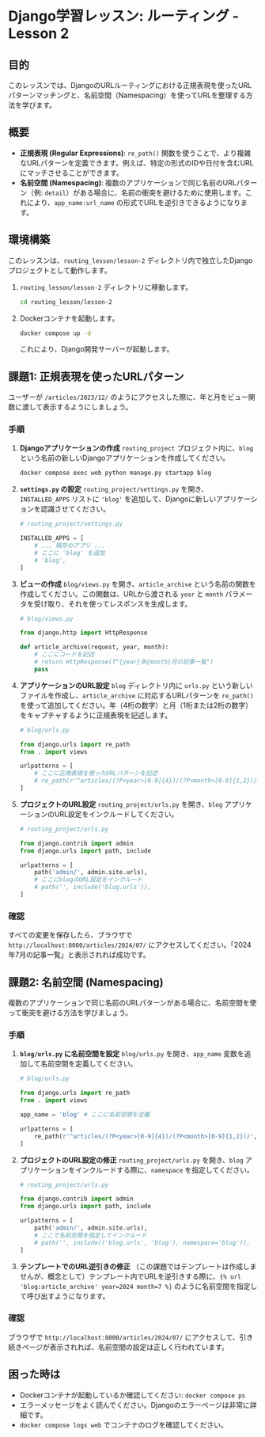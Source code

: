 # Django学習レッスン: ルーティング - Lesson 2

## 目的

このレッスンでは、DjangoのURLルーティングにおける正規表現を使ったURLパターンマッチングと、名前空間（Namespacing）を使ってURLを整理する方法を学びます。

## 概要

*   **正規表現 (Regular Expressions)**: `re_path()` 関数を使うことで、より複雑なURLパターンを定義できます。例えば、特定の形式のIDや日付を含むURLにマッチさせることができます。
*   **名前空間 (Namespacing)**: 複数のアプリケーションで同じ名前のURLパターン（例: `detail`）がある場合に、名前の衝突を避けるために使用します。これにより、`app_name:url_name` の形式でURLを逆引きできるようになります。

## 環境構築

このレッスンは、`routing_lesson/lesson-2` ディレクトリ内で独立したDjangoプロジェクトとして動作します。

1.  `routing_lesson/lesson-2` ディレクトリに移動します。
    ```bash
    cd routing_lesson/lesson-2
    ```
2.  Dockerコンテナを起動します。
    ```bash
    docker compose up -d
    ```
    これにより、Django開発サーバーが起動します。

## 課題1: 正規表現を使ったURLパターン

ユーザーが `/articles/2023/12/` のようにアクセスした際に、年と月をビュー関数に渡して表示するようにしましょう。

### 手順

1.  **Djangoアプリケーションの作成**
    `routing_project` プロジェクト内に、`blog` という名前の新しいDjangoアプリケーションを作成してください。
    ```bash
    docker compose exec web python manage.py startapp blog
    ```

2.  **`settings.py` の設定**
    `routing_project/settings.py` を開き、`INSTALLED_APPS` リストに `'blog'` を追加して、Djangoに新しいアプリケーションを認識させてください。

    ```python
    # routing_project/settings.py

    INSTALLED_APPS = [
        # ... 既存のアプリ ...
        # ここに 'blog' を追加
        # 'blog',
    ]
    ```

3.  **ビューの作成**
    `blog/views.py` を開き、`article_archive` という名前の関数を作成してください。この関数は、URLから渡される `year` と `month` パラメータを受け取り、それを使ってレスポンスを生成します。

    ```python
    # blog/views.py

    from django.http import HttpResponse

    def article_archive(request, year, month):
        # ここにコードを記述
        # return HttpResponse(f"{year}年{month}月の記事一覧")
        pass
    ```

4.  **アプリケーションのURL設定**
    `blog` ディレクトリ内に `urls.py` という新しいファイルを作成し、`article_archive` に対応するURLパターンを `re_path()` を使って追加してください。年（4桁の数字）と月（1桁または2桁の数字）をキャプチャするように正規表現を記述します。

    ```python
    # blog/urls.py

    from django.urls import re_path
    from . import views

    urlpatterns = [
        # ここに正規表現を使ったURLパターンを記述
        # re_path(r'^articles/(?P<year>[0-9]{4})/(?P<month>[0-9]{1,2})/', views.article_archive, name='article_archive'),
    ]
    ```

5.  **プロジェクトのURL設定**
    `routing_project/urls.py` を開き、`blog` アプリケーションのURL設定をインクルードしてください。

    ```python
    # routing_project/urls.py

    from django.contrib import admin
    from django.urls import path, include

    urlpatterns = [
        path('admin/', admin.site.urls),
        # ここにblogのURL設定をインクルード
        # path('', include('blog.urls')),
    ]
    ```

### 確認

すべての変更を保存したら、ブラウザで `http://localhost:8000/articles/2024/07/` にアクセスしてください。「2024年7月の記事一覧」と表示されれば成功です。

## 課題2: 名前空間 (Namespacing)

複数のアプリケーションで同じ名前のURLパターンがある場合に、名前空間を使って衝突を避ける方法を学びましょう。

### 手順

1.  **`blog/urls.py` に名前空間を設定**
    `blog/urls.py` を開き、`app_name` 変数を追加して名前空間を定義してください。

    ```python
    # blog/urls.py

    from django.urls import re_path
    from . import views

    app_name = 'blog' # ここに名前空間を定義

    urlpatterns = [
        re_path(r'^articles/(?P<year>[0-9]{4})/(?P<month>[0-9]{1,2})/', views.article_archive, name='article_archive'),
    ]
    ```

2.  **プロジェクトのURL設定の修正**
    `routing_project/urls.py` を開き、`blog` アプリケーションをインクルードする際に、`namespace` を指定してください。

    ```python
    # routing_project/urls.py

    from django.contrib import admin
    from django.urls import path, include

    urlpatterns = [
        path('admin/', admin.site.urls),
        # ここで名前空間を指定してインクルード
        # path('', include(('blog.urls', 'blog'), namespace='blog')),
    ]
    ```

3.  **テンプレートでのURL逆引きの修正**
    （この課題ではテンプレートは作成しませんが、概念として）テンプレート内でURLを逆引きする際に、`{% url 'blog:article_archive' year=2024 month=7 %}` のように名前空間を指定して呼び出すようになります。

### 確認

ブラウザで `http://localhost:8000/articles/2024/07/` にアクセスして、引き続きページが表示されれば、名前空間の設定は正しく行われています。

## 困った時は

*   Dockerコンテナが起動しているか確認してください: `docker compose ps`
*   エラーメッセージをよく読んでください。Djangoのエラーページは非常に詳細です。
*   `docker compose logs web` でコンテナのログを確認してください。
